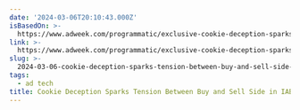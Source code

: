 ```yaml
---
date: '2024-03-06T20:10:43.000Z'
isBasedOn: >-
  https://www.adweek.com/programmatic/exclusive-cookie-deception-sparks-tension-between-buy-and-sell-side-in-iab-tech-lab/
link: >-
  https://www.adweek.com/programmatic/exclusive-cookie-deception-sparks-tension-between-buy-and-sell-side-in-iab-tech-lab/
slug: >-
  2024-03-06-cookie-deception-sparks-tension-between-buy-and-sell-side-in-iab-tech-lab
tags:
  - ad tech
title: Cookie Deception Sparks Tension Between Buy and Sell Side in IAB Tech Lab
---
```


